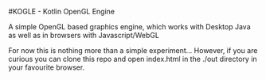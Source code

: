 #KOGLE - Kotlin OpenGL Engine

A simple OpenGL based graphics engine, which works with Desktop Java as well as
in browsers with Javascript/WebGL

For now this is nothing more than a simple experiment... However, if you are curious
you can clone this repo and open index.html in the ./out directory in your favourite
browser.